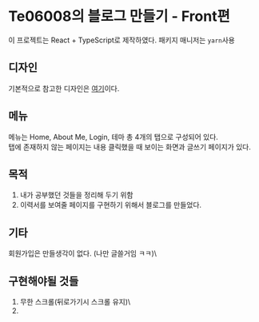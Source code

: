 # Te06008의 블로그 만들기 - Front편

이 프로젝트는 React + TypeScript로 제작하였다. 패키지 매니저는 `yarn`사용

## 디자인

기본적으로 참고한 디자인은 [여기](https://jeffreytse.github.io/jekyll-theme-yat/)이다.

## 메뉴

메뉴는 Home, About Me, Login, 테마 총 4개의 탭으로 구성되어 있다.\
탭에 존재하지 않는 페이지는 내용 클릭했을 때 보이는 화면과 글쓰기 페이지가 있다.

## 목적

1. 내가 공부했던 것들을 정리해 두기 위함
2. 이력서를 보여줄 페이지를 구현하기 위해서 블로그를 만들었다.

## 기타

회원가입은 만들생각이 없다. (나만 글쓸거임 ㅋㅋ)\

## 구현해야될 것들

1. 무한 스크롤(뒤로가기시 스크롤 유지)\
2.
